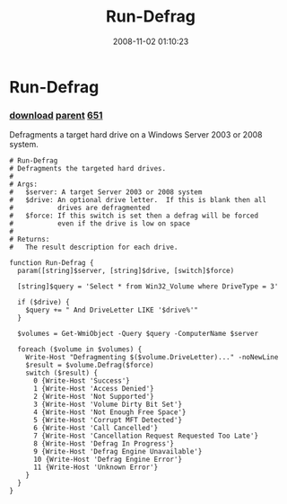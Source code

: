 ﻿---
pid:            650
parent:         648
children:       651
poster:         tojo2000
title:          Run-Defrag
date:           2008-11-02 01:10:23
description:    Defragments a target hard drive on a Windows Server 2003 or 2008 system.
format:         posh
---

# Run-Defrag

### [download](650.ps1) [parent](648.md) [651](651.md)

Defragments a target hard drive on a Windows Server 2003 or 2008 system.

```posh
# Run-Defrag
# Defragments the targeted hard drives.
#
# Args:
#   $server: A target Server 2003 or 2008 system
#   $drive: An optional drive letter.  If this is blank then all 
#           drives are defragmented
#   $force: If this switch is set then a defrag will be forced
#           even if the drive is low on space
#
# Returns:
#   The result description for each drive.

function Run-Defrag {
  param([string]$server, [string]$drive, [switch]$force)

  [string]$query = 'Select * from Win32_Volume where DriveType = 3'

  if ($drive) {
    $query += " And DriveLetter LIKE '$drive%'"
  }

  $volumes = Get-WmiObject -Query $query -ComputerName $server

  foreach ($volume in $volumes) {
    Write-Host "Defragmenting $($volume.DriveLetter)..." -noNewLine
    $result = $volume.Defrag($force)
    switch ($result) {
      0 {Write-Host 'Success'}
      1 {Write-Host 'Access Denied'}
      2 {Write-Host 'Not Supported'}
      3 {Write-Host 'Volume Dirty Bit Set'}
      4 {Write-Host 'Not Enough Free Space'}
      5 {Write-Host 'Corrupt MFT Detected'}
      6 {Write-Host 'Call Cancelled'}
      7 {Write-Host 'Cancellation Request Requested Too Late'}
      8 {Write-Host 'Defrag In Progress'}
      9 {Write-Host 'Defrag Engine Unavailable'}
      10 {Write-Host 'Defrag Engine Error'}
      11 {Write-Host 'Unknown Error'}
    }
  }
}
```
